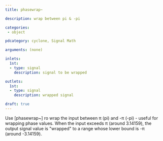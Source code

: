 ```yaml
---
title: phasewrap~

description: wrap between pi & -pi

categories:
 - object

pdcategory: cyclone, Signal Math

arguments: (none)

inlets:
  1st:
  - type: signal
    description: signal to be wrapped

outlets:
  1st:
  - type: signal
    description: wrapped signal

draft: true
---
```


Use [phasewrap~] ro wrap the input between π (pi) and -π (-pi) - useful for wrapping phase values. When the input exceeds π (around 3.14159), the output signal value is "wrapped" to a range whose lower bound is -π (around -3.14159).

